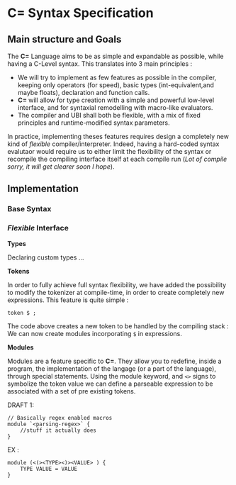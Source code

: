 # C= Syntax Specification

## Main structure and Goals

The **C=** Language aims to be as simple and expandable as possible, while having a C-Level syntax. This translates into 3 main principles :
 
  - We will try to implement as few features as possible in the compiler, keeping only operators (for speed), basic types (int-equivalent,and maybe floats), declaration and function calls.
  - **C=** will allow for type creation with a simple and powerful low-level interface, and for syntaxial remodelling with macro-like evaluators.
  - The compiler and UBI shall both be flexible, with a mix of fixed principles and runtime-modified syntax parameters.

In practice, implementing theses features requires design a completely new kind of *flexible* compiler/interpreter. Indeed, having a hard-coded syntax evalutaor would require us to either limit the flexibility of the syntax or recompile the compiling interface itself at each compile run (*Lot of compile sorry, it will get clearer soon I hope*).

## Implementation

### Base Syntax

<ADD C LIKE BS>

### *Flexible* Interface

**Types**

Declaring custom types ...

**Tokens**

In order to fully achieve full syntax flexibility, we have added the possibility to modify the tokenizer at compile-time, in order to create completely 
new expressions.
This feature is quite simple : 
```
token $ ;
```
The code above creates a new token to be handled by the compiling stack :
We can now create modules incorporating `$` in expressions.


**Modules**

Modules are a feature specific to **C=**. They allow you to redefine, inside a program, the implementation of the langage (or a part of the language), through special statements. Using the module keyword, and `<>` signs to symbolize the token value we can define a parseable expression to be associated with a set of pre existing tokens.

DRAFT 1:
```
// Basically regex enabled macros
module `<parsing-regex>` {
    //stuff it actually does
}
```
EX :
```
module (<(><TYPE><)><VALUE> ) {
    TYPE VALUE = VALUE
}
```


